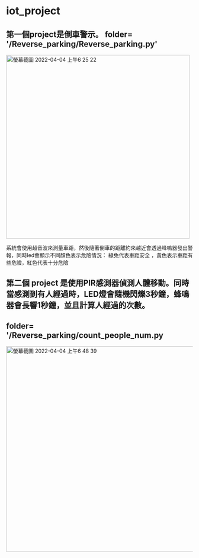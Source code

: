 # iot_project

## 第一個project是倒車警示。 folder= '/Reverse_parking/Reverse_parking.py'
<img width="495" alt="螢幕截圖 2022-04-04 上午6 25 22" src="https://user-images.githubusercontent.com/85872659/161451374-aeff3c9b-9203-4931-aa95-60f5b1f27aeb.png">

系統會使用超音波來測量車距，然後隨著倒車的距離約來越近會透過峰嗚器發出警報，同時led會顯示不同顏色表示危險情況： 綠免代表車距安全 ，黃色表示車距有些危險，紅色代表十分危險

## 第二個 project 是使用PIR感測器偵測人體移動。同時當感測到有人經過時，LED燈會隨機閃爍3秒鐘，蜂鳴器會長響1秒鐘，並且計算人經過的次數。
## folder= '/Reverse_parking/count_people_num.py
<img width="554" alt="螢幕截圖 2022-04-04 上午6 48 39" src="https://user-images.githubusercontent.com/85872659/161452110-02c57e70-a4fb-453b-9c3a-200c2a7d86a4.png">
